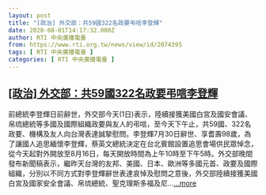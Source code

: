 ```yaml
---
layout: post
title: "[政治] 外交部：共59國322名政要弔唁李登輝"
date: 2020-08-01T14:17:32.000Z
author: RTI 中央廣播電臺
from: https://www.rti.org.tw/news/view/id/2074395
tags: [ RTI 中央廣播電臺 ]
categories: [ RTI 中央廣播電臺 ]
---
```

<!--1596291452000-->
[[政治] 外交部：共59國322名政要弔唁李登輝](https://www.rti.org.tw/news/view/id/2074395)
------

<div>
前總統李登輝日前辭世，外交部今天(1日)表示，陸續接獲美國白宮及國安會議、帛琉總統等多國及國際組織政要與友人的弔唁，至今天下午止，共59國、322名政要、機構及友人向台灣表達誠摯慰問。李登輝7月30日辭世、享耆壽98歲，為了讓國人追思緬懷李登輝，蔡英文總統決定在台北賓館設置追思會場供民眾悼念，從今天起對外開放至8月16日，每天開放時間為上午10時至下午5時。外交部晚間發布新聞稿表示，繼昨天台灣的友邦、美國、日本、歐洲等多國元首、政要及國際組織，分別以不同方式對李登輝辭世表達哀悼及慰問之意後，外交部陸續接獲美國白宮及國家安全會議、帛琉總統、聖克理斯多福及尼...<a target="_blank" href="https://www.rti.org.tw/news/view/id/2074395">...more</a>
</div>
